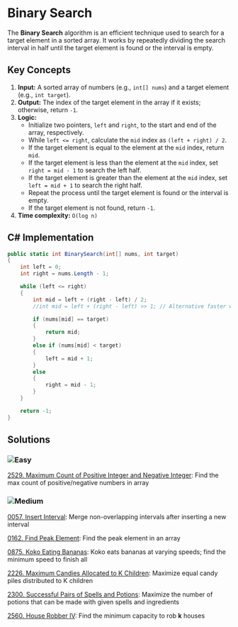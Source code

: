 # Binary Search

The **Binary Search** algorithm is an efficient technique used to search for a target element in a sorted array. It works by repeatedly dividing the search interval in half until the target element is found or the interval is empty.

## Key Concepts

1. **Input:** A sorted array of numbers (e.g., `int[] nums`) and a target element (e.g., `int target`).
2. **Output:** The index of the target element in the array if it exists; otherwise, return `-1`.
3. **Logic:**
   - Initialize two pointers, `left` and `right`, to the start and end of the array, respectively.
   - While `left <= right`, calculate the `mid` index as `(left + right) / 2`.
   - If the target element is equal to the element at the `mid` index, return `mid`.
   - If the target element is less than the element at the `mid` index, set `right = mid - 1` to search the left half.
   - If the target element is greater than the element at the `mid` index, set `left = mid + 1` to search the right half.
   - Repeat the process until the target element is found or the interval is empty.
   - If the target element is not found, return `-1`.
4. **Time complexity:** `O(log n)`

## C# Implementation

```csharp
public static int BinarySearch(int[] nums, int target)
{
    int left = 0;
    int right = nums.Length - 1;

    while (left <= right)
    {
        int mid = left + (right - left) / 2;
        //int mid = left + (right - left) >> 1; // Alternative faster way to calculate mid

        if (nums[mid] == target)
        {
            return mid;
        }
        else if (nums[mid] < target)
        {
            left = mid + 1;
        }
        else
        {
            right = mid - 1;
        }
    }

    return -1;
}
```

## Solutions

### ![Easy](https://img.shields.io/badge/Easy-46c6c2)

[2529. Maximum Count of Positive Integer and Negative Integer](/Searching%2FBinary%20Search%2F2529.%20Maximum%20Count%20of%20Positive%20Integer%20and%20Negative%20Integer): Find the max count of positive/negative numbers in array

### ![Medium](https://img.shields.io/badge/Medium-fac31d)

[0057. Insert Interval](/Searching%2FBinary%20Search%2F0057.%20Insert%20Interval): Merge non-overlapping intervals after inserting a new interval

[0162. Find Peak Element](/Searching%2FBinary%20Search%2F0162.%20Find%20Peak%20Element): Find the peak element in an array

[0875. Koko Eating Bananas](/Searching%2FBinary%20Search%2F0875.%20Koko%20Eating%20Bananas): Koko eats bananas at varying speeds; find the minimum speed to finish all

[2226. Maximum Candies Allocated to K Children](/Searching%2FBinary%20Search%2F2226.%20Maximum%20Candies%20Allocated%20to%20K%20Children): Maximize equal candy piles distributed to K children

[2300. Successful Pairs of Spells and Potions](/Searching%2FBinary%20Search%2F2300.%20Successful%20Pairs%20of%20Spells%20and%20Potions): Maximize the number of potions that can be made with given spells and ingredients

[2560. House Robber IV](/Searching%2FBinary%20Search%2F2560.%20House%20Robber%20IV): Find the minimum capacity to rob **k** houses
